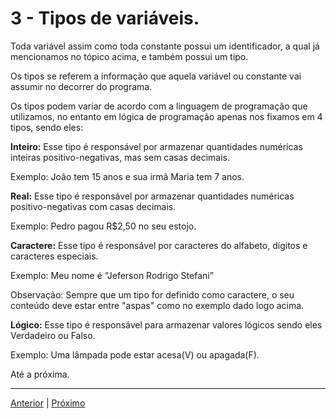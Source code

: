 # 3 - Tipos de variáveis.

Toda variável assim como toda constante possui um identificador, a qual já mencionamos no tópico acima, e também possui um tipo.

Os tipos se referem a informação que aquela variável ou constante vai assumir no decorrer do programa.

Os tipos podem variar de acordo com a linguagem de programação que utilizamos, no entanto em lógica de programação apenas nos fixamos em 4 tipos, sendo eles:

**Inteiro:** Esse tipo é responsável por armazenar quantidades numéricas inteiras positivo-negativas, mas sem casas decimais.

Exemplo: João tem 15 anos e sua irmã Maria tem 7 anos.

**Real:** Esse tipo é responsável por armazenar quantidades numéricas positivo-negativas com casas decimais.

Exemplo: Pedro pagou R$2,50 no seu estojo.

**Caractere:** Esse tipo é responsável por caracteres do alfabeto, dígitos e caracteres especiais.

Exemplo: Meu nome é “Jeferson Rodrigo Stefani”

Observação: Sempre que um tipo for definido como caractere, o seu conteúdo deve estar entre "aspas" como no exemplo dado logo acima.

**Lógico:** Esse tipo é responsável para armazenar valores lógicos sendo eles Verdadeiro ou Falso.

Exemplo: Uma lâmpada pode estar acesa(V) ou apagada(F).

Até a próxima.

---

[Anterior](https://github.com/jefersonrodrigostefani/logica-e-algoritmos/blob/main/02.md) | [Próximo](https://github.com/jefersonrodrigostefani/logica-e-algoritmos/blob/main/04.md)